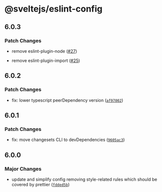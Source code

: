 # @sveltejs/eslint-config

## 6.0.3

### Patch Changes

- remove eslint-plugin-node ([#27](https://github.com/sveltejs/eslint-config/pull/27))

- remove eslint-plugin-import ([#25](https://github.com/sveltejs/eslint-config/pull/25))

## 6.0.2

### Patch Changes

- fix: lower typescript peerDependency version ([`af97002`](https://github.com/sveltejs/eslint-config/commit/af97002e5707573588d16bb87ac28d7da70cddb4))

## 6.0.1

### Patch Changes

- fix: move changesets CLI to devDependencies ([`9605ac3`](https://github.com/sveltejs/eslint-config/commit/9605ac3c91e9192a72592f084b44bf06f464ba44))

## 6.0.0

### Major Changes

- update and simplify config removing style-related rules which should be covered by prettier ([`fdded5b`](https://github.com/sveltejs/eslint-config/commit/fdded5b5c8ae432ba6508e5b55ef011da88331bc))
